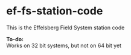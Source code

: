 # ef-fs-station-code
This is the Effelsberg Field System station code

**To-do:**\
Works on 32 bit systems, but not on 64 bit yet
